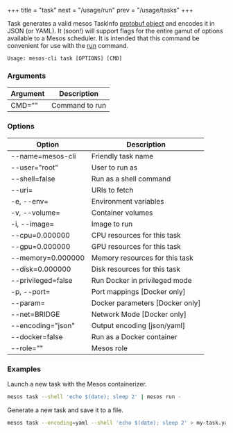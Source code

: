 +++
title = "task"
next = "/usage/run"
prev = "/usage/tasks"
+++

Task generates a valid mesos TaskInfo [protobuf object](https://github.com/apache/mesos/blob/master/include/mesos/v1/mesos.proto#L1551) and encodes it in JSON (or YAML). It (soon!) will support flags for the entire gamut of options available to a Mesos scheduler. It is intended that this command be convenient for use with the [run](/mesos-cli/usage/run) command.

```
Usage: mesos-cli task [OPTIONS] [CMD]
```

### Arguments
Argument        |   Description
----------------|------------------------------------------------
CMD=""          |   Command to run

### Options

Option              | Description
--------------------|---------------------------------------
  --name=mesos-cli  |   Friendly task name
  --user="root"     |   User to run as
  --shell=false     |   Run as a shell command
  --uri=            |   URIs to fetch
  -e, --env=        |   Environment variables
  -v, --volume=     |   Container volumes
  -i, --image=      |   Image to run
  --cpu=0.000000    |   CPU resources for this task
  --gpu=0.000000    |   GPU resources for this task
  --memory=0.000000 |   Memory resources for this task
  --disk=0.000000   |   Disk resources for this task
  --privileged=false|   Run Docker in privileged mode
  -p, --port=       |   Port mappings [Docker only]
  --param=          |   Docker parameters [Docker only]
  --net=BRIDGE      |   Network Mode [Docker only]
  --encoding="json" |   Output encoding [json/yaml]
  --docker=false    |   Run as a Docker container
  --role=""         |   Mesos role



### Examples

Launch a new task with the Mesos containerizer.

```bash
mesos task --shell 'echo $(date); sleep 2' | mesos run -
```

Generate a new task and save it to a file.

```bash
mesos task --encoding=yaml --shell 'echo $(date); sleep 2' > my-task.yaml
```
